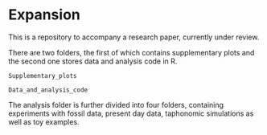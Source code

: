 # Expansion

This is a repository to accompany a research paper, currently under review. 

There are two folders, the first of which contains supplementary plots and the second one stores data and analysis code in R.

	Supplementary_plots
	
	Data_and_analysis_code
	
The analysis folder is further divided into four folders, containing experiments with fossil data, present day data, taphonomic simulations as well as toy examples.
		
